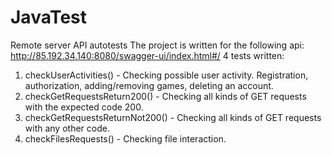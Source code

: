 # JavaTest
Remote server API autotests
The project is written for the following api: http://85.192.34.140:8080/swagger-ui/index.html#/
4 tests written:
1. checkUserActivities() - Checking possible user activity. Registration, authorization, adding/removing games, deleting an account.
2. checkGetRequestsReturn200() - Checking all kinds of GET requests with the expected code 200.
3. checkGetRequestsReturnNot200() - Checking all kinds of GET requests with any other code.
4. checkFilesRequests() - Checking file interaction.
